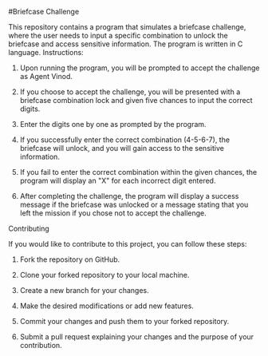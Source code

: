 #Briefcase Challenge

This repository contains a program that simulates a briefcase challenge, where the user needs to input a specific combination to unlock the briefcase and access sensitive information. The program is written in C language.
Instructions:

   1) Upon running the program, you will be prompted to accept the challenge as Agent Vinod.

   2) If you choose to accept the challenge, you will be presented with a briefcase combination lock and given five chances to input the correct digits.

   3) Enter the digits one by one as prompted by the program.

   4) If you successfully enter the correct combination (4-5-6-7), the briefcase will unlock, and you will gain access to the sensitive information.

   5) If you fail to enter the correct combination within the given chances, the program will display an "X" for each incorrect digit entered.

   6) After completing the challenge, the program will display a success message if the briefcase was unlocked or a message stating that you left the mission if you chose not to accept the challenge.

Contributing

If you would like to contribute to this project, you can follow these steps:

   1) Fork the repository on GitHub.

   2) Clone your forked repository to your local machine.

   3) Create a new branch for your changes.

   4) Make the desired modifications or add new features.

   5) Commit your changes and push them to your forked repository.

   6) Submit a pull request explaining your changes and the purpose of your contribution.
